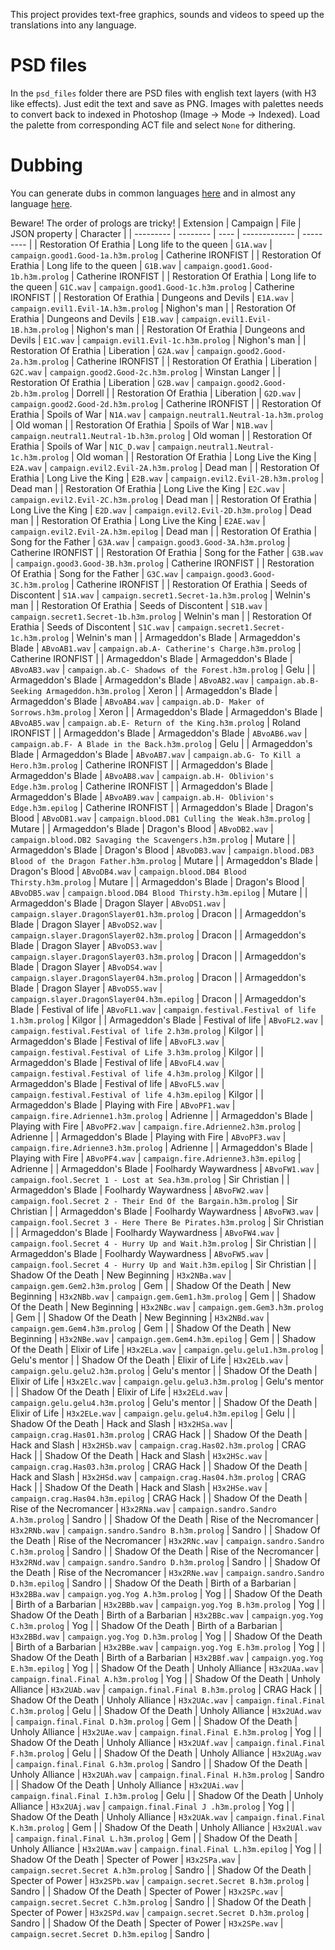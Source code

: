 This project provides text-free graphics, sounds and videos to speed up the translations into any language.

# PSD files
In the `psd_files` folder there are PSD files with english text layers (with H3 like effects). Just edit the text and save as PNG. Images with palettes needs to convert back to indexed in Photoshop (Image -> Mode -> Indexed). Load the palette from corresponding ACT file and select `None` for dithering.

# Dubbing
You can generate dubs in common languages [here](https://huggingface.co/spaces/coqui/xtts) and in almost any language [here](https://huggingface.co/spaces/Brasd99/TTS-Voice-Cloner).

Beware! The order of prologs are tricky!
| Extension | Campaign | File | JSON property | Character |
| --------- | -------- | ---- | ------------- | --------- |
| Restoration Of Erathia | Long life to the queen | `G1A.wav` | `campaign.good1.Good-1a.h3m.prolog` | Catherine IRONFIST |
| Restoration Of Erathia | Long life to the queen | `G1B.wav` | `campaign.good1.Good-1b.h3m.prolog` | Catherine IRONFIST |
| Restoration Of Erathia | Long life to the queen | `G1C.wav` | `campaign.good1.Good-1c.h3m.prolog` | Catherine IRONFIST |
| Restoration Of Erathia | Dungeons and Devils | `E1A.wav` | `campaign.evil1.Evil-1A.h3m.prolog` | Nighon's man |
| Restoration Of Erathia | Dungeons and Devils | `E1B.wav` | `campaign.evil1.Evil-1B.h3m.prolog` | Nighon's man |
| Restoration Of Erathia | Dungeons and Devils | `E1C.wav` | `campaign.evil1.Evil-1c.h3m.prolog` | Nighon's man |
| Restoration Of Erathia | Liberation | `G2A.wav` | `campaign.good2.Good-2a.h3m.prolog` | Catherine IRONFIST |
| Restoration Of Erathia | Liberation | `G2C.wav` | `campaign.good2.Good-2c.h3m.prolog` | Winstan Langer |
| Restoration Of Erathia | Liberation | `G2B.wav` | `campaign.good2.Good-2b.h3m.prolog` | Dorrell |
| Restoration Of Erathia | Liberation | `G2D.wav` | `campaign.good2.Good-2d.h3m.prolog` | Catherine IRONFIST |
| Restoration Of Erathia | Spoils of War | `N1A.wav` | `campaign.neutral1.Neutral-1a.h3m.prolog` | Old woman |
| Restoration Of Erathia | Spoils of War | `N1B.wav` | `campaign.neutral1.Neutral-1b.h3m.prolog` | Old woman |
| Restoration Of Erathia | Spoils of War | `N1C_D.wav` | `campaign.neutral1.Neutral-1c.h3m.prolog` | Old woman |
| Restoration Of Erathia | Long Live the King | `E2A.wav` | `campaign.evil2.Evil-2A.h3m.prolog` | Dead man |
| Restoration Of Erathia | Long Live the King | `E2B.wav` | `campaign.evil2.Evil-2B.h3m.prolog` | Dead man |
| Restoration Of Erathia | Long Live the King | `E2C.wav` | `campaign.evil2.Evil-2C.h3m.prolog` | Dead man |
| Restoration Of Erathia | Long Live the King | `E2D.wav` | `campaign.evil2.Evil-2D.h3m.prolog` | Dead man |
| Restoration Of Erathia | Long Live the King | `E2AE.wav` | `campaign.evil2.Evil-2A.h3m.epilog` |  Dead man |
| Restoration Of Erathia | Song for the Father | `G3A.wav` | `campaign.good3.Good-3A.h3m.prolog` | Catherine IRONFIST |
| Restoration Of Erathia | Song for the Father | `G3B.wav` | `campaign.good3.Good-3B.h3m.prolog` | Catherine IRONFIST |
| Restoration Of Erathia | Song for the Father | `G3C.wav` | `campaign.good3.Good-3C.h3m.prolog` | Catherine IRONFIST |
| Restoration Of Erathia | Seeds of Discontent | `S1A.wav` | `campaign.secret1.Secret-1a.h3m.prolog` | Welnin's man |
| Restoration Of Erathia | Seeds of Discontent | `S1B.wav` | `campaign.secret1.Secret-1b.h3m.prolog` | Welnin's man |
| Restoration Of Erathia | Seeds of Discontent | `S1C.wav` | `campaign.secret1.Secret-1c.h3m.prolog` | Welnin's man |
| Armageddon's Blade | Armageddon's Blade | `ABvoAB1.wav` | `campaign.ab.A- Catherine's Charge.h3m.prolog` | Catherine IRONFIST |
| Armageddon's Blade | Armageddon's Blade | `ABvoAB3.wav` | `campaign.ab.C- Shadows of the Forest.h3m.prolog` | Gelu |
| Armageddon's Blade | Armageddon's Blade | `ABvoAB2.wav` | `campaign.ab.B- Seeking Armageddon.h3m.prolog` | Xeron |
| Armageddon's Blade | Armageddon's Blade | `ABvoAB4.wav` | `campaign.ab.D- Maker of Sorrows.h3m.prolog` | Xeron |
| Armageddon's Blade | Armageddon's Blade | `ABvoAB5.wav` | `campaign.ab.E- Return of the King.h3m.prolog` | Roland IRONFIST |
| Armageddon's Blade | Armageddon's Blade | `ABvoAB6.wav` | `campaign.ab.F- A Blade in the Back.h3m.prolog` | Gelu |
| Armageddon's Blade | Armageddon's Blade | `ABvoAB7.wav` | `campaign.ab.G- To Kill a Hero.h3m.prolog` | Catherine IRONFIST |
| Armageddon's Blade | Armageddon's Blade | `ABvoAB8.wav` | `campaign.ab.H- Oblivion's Edge.h3m.prolog` | Catherine IRONFIST |
| Armageddon's Blade | Armageddon's Blade | `ABvoAB9.wav` | `campaign.ab.H- Oblivion's Edge.h3m.epilog` | Catherine IRONFIST |
| Armageddon's Blade | Dragon's Blood | `ABvoDB1.wav` | `campaign.blood.DB1 Culling the Weak.h3m.prolog` | Mutare |
| Armageddon's Blade | Dragon's Blood | `ABvoDB2.wav` | `campaign.blood.DB2 Savaging the Scavengers.h3m.prolog` | Mutare |
| Armageddon's Blade | Dragon's Blood | `ABvoDB3.wav` | `campaign.blood.DB3 Blood of the Dragon Father.h3m.prolog` | Mutare |
| Armageddon's Blade | Dragon's Blood | `ABvoDB4.wav` | `campaign.blood.DB4 Blood Thirsty.h3m.prolog` | Mutare |
| Armageddon's Blade | Dragon's Blood | `ABvoDB5.wav` | `campaign.blood.DB4 Blood Thirsty.h3m.epilog` | Mutare |
| Armageddon's Blade | Dragon Slayer | `ABvoDS1.wav` | `campaign.slayer.DragonSlayer01.h3m.prolog` | Dracon |
| Armageddon's Blade | Dragon Slayer | `ABvoDS2.wav` | `campaign.slayer.DragonSlayer02.h3m.prolog` | Dracon |
| Armageddon's Blade | Dragon Slayer | `ABvoDS3.wav` | `campaign.slayer.DragonSlayer03.h3m.prolog` | Dracon |
| Armageddon's Blade | Dragon Slayer | `ABvoDS4.wav` | `campaign.slayer.DragonSlayer04.h3m.prolog` | Dracon |
| Armageddon's Blade | Dragon Slayer | `ABvoDS5.wav` | `campaign.slayer.DragonSlayer04.h3m.epilog` | Dracon |
| Armageddon's Blade | Festival of life | `ABvoFL1.wav` | `campaign.festival.Festival of life 1.h3m.prolog` | Kilgor |
| Armageddon's Blade | Festival of life | `ABvoFL2.wav` | `campaign.festival.Festival of life 2.h3m.prolog` | Kilgor |
| Armageddon's Blade | Festival of life | `ABvoFL3.wav` | `campaign.festival.Festival of Life 3.h3m.prolog` | Kilgor |
| Armageddon's Blade | Festival of life | `ABvoFL4.wav` | `campaign.festival.Festival of life 4.h3m.prolog` | Kilgor |
| Armageddon's Blade | Festival of life | `ABvoFL5.wav` | `campaign.festival.Festival of life 4.h3m.epilog` | Kilgor |
| Armageddon's Blade | Playing with Fire | `ABvoPF1.wav` | `campaign.fire.Adrienne1.h3m.prolog` | Adrienne |
| Armageddon's Blade | Playing with Fire | `ABvoPF2.wav` | `campaign.fire.Adrienne2.h3m.prolog` | Adrienne |
| Armageddon's Blade | Playing with Fire | `ABvoPF3.wav` | `campaign.fire.Adrienne3.h3m.prolog` | Adrienne |
| Armageddon's Blade | Playing with Fire | `ABvoPF4.wav` | `campaign.fire.Adrienne3.h3m.epilog` | Adrienne |
| Armageddon's Blade | Foolhardy Waywardness | `ABvoFW1.wav` | `campaign.fool.Secret 1 - Lost at Sea.h3m.prolog` | Sir Christian |
| Armageddon's Blade | Foolhardy Waywardness | `ABvoFW2.wav` | `campaign.fool.Secret 2 - Their End Of the Bargain.h3m.prolog` | Sir Christian |
| Armageddon's Blade | Foolhardy Waywardness | `ABvoFW3.wav` | `campaign.fool.Secret 3 - Here There Be Pirates.h3m.prolog` | Sir Christian |
| Armageddon's Blade | Foolhardy Waywardness | `ABvoFW4.wav` | `campaign.fool.Secret 4 - Hurry Up and Wait.h3m.prolog` | Sir Christian |
| Armageddon's Blade | Foolhardy Waywardness | `ABvoFW5.wav` | `campaign.fool.Secret 4 - Hurry Up and Wait.h3m.epilog` | Sir Christian |
| Shadow Of the Death | New Beginning | `H3x2NBa.wav` | `campaign.gem.Gem2.h3m.prolog` | Gem |
| Shadow Of the Death | New Beginning | `H3x2NBb.wav` | `campaign.gem.Gem1.h3m.prolog` | Gem |
| Shadow Of the Death | New Beginning | `H3x2NBc.wav` | `campaign.gem.Gem3.h3m.prolog` | Gem |
| Shadow Of the Death | New Beginning | `H3x2NBd.wav` | `campaign.gem.Gem4.h3m.prolog` | Gem |
| Shadow Of the Death | New Beginning | `H3x2NBe.wav` | `campaign.gem.Gem4.h3m.epilog` | Gem |
| Shadow Of the Death | Elixir of Life | `H3x2ELa.wav` | `campaign.gelu.gelu1.h3m.prolog` | Gelu's mentor |
| Shadow Of the Death | Elixir of Life | `H3x2ELb.wav` | `campaign.gelu.gelu2.h3m.prolog` | Gelu's mentor |
| Shadow Of the Death | Elixir of Life | `H3x2Elc.wav` | `campaign.gelu.gelu3.h3m.prolog` | Gelu's mentor |
| Shadow Of the Death | Elixir of Life | `H3x2ELd.wav` | `campaign.gelu.gelu4.h3m.prolog` | Gelu's mentor |
| Shadow Of the Death | Elixir of Life | `H3x2ELe.wav` | `campaign.gelu.gelu4.h3m.epilog` | Gelu |
| Shadow Of the Death | Hack and Slash | `H3x2HSa.wav` | `campaign.crag.Has01.h3m.prolog` | CRAG Hack |
| Shadow Of the Death | Hack and Slash | `H3x2HSb.wav` | `campaign.crag.Has02.h3m.prolog` | CRAG Hack |
| Shadow Of the Death | Hack and Slash | `H3x2HSc.wav` | `campaign.crag.Has03.h3m.prolog` | CRAG Hack |
| Shadow Of the Death | Hack and Slash | `H3x2HSd.wav` | `campaign.crag.Has04.h3m.prolog` | CRAG Hack |
| Shadow Of the Death | Hack and Slash | `H3x2HSe.wav` | `campaign.crag.Has04.h3m.epilog` | CRAG Hack |
| Shadow Of the Death | Rise of the Necromancer | `H3x2RNa.wav` | `campaign.sandro.Sandro A.h3m.prolog` | Sandro |
| Shadow Of the Death | Rise of the Necromancer | `H3x2RNb.wav` | `campaign.sandro.Sandro B.h3m.prolog` | Sandro |
| Shadow Of the Death | Rise of the Necromancer | `H3x2RNc.wav` | `campaign.sandro.Sandro C.h3m.prolog` | Sandro |
| Shadow Of the Death | Rise of the Necromancer | `H3x2RNd.wav` | `campaign.sandro.Sandro D.h3m.prolog` | Sandro |
| Shadow Of the Death | Rise of the Necromancer | `H3x2RNe.wav` | `campaign.sandro.Sandro D.h3m.epilog` | Sandro |
| Shadow Of the Death | Birth of a Barbarian | `H3x2BBa.wav` | `campaign.yog.Yog A.h3m.prolog` | Yog |
| Shadow Of the Death | Birth of a Barbarian | `H3x2BBb.wav` | `campaign.yog.Yog B.h3m.prolog` | Yog |
| Shadow Of the Death | Birth of a Barbarian | `H3x2BBc.wav` | `campaign.yog.Yog C.h3m.prolog` | Yog |
| Shadow Of the Death | Birth of a Barbarian | `H3x2BBd.wav` | `campaign.yog.Yog D.h3m.prolog` | Yog |
| Shadow Of the Death | Birth of a Barbarian | `H3x2BBe.wav` | `campaign.yog.Yog E.h3m.prolog` | Yog |
| Shadow Of the Death | Birth of a Barbarian | `H3x2BBf.wav` | `campaign.yog.Yog E.h3m.epilog` | Yog |
| Shadow Of the Death | Unholy Alliance | `H3x2UAa.wav` | `campaign.final.Final A.h3m.prolog` | Yog |
| Shadow Of the Death | Unholy Alliance | `H3x2UAb.wav` | `campaign.final.Final B.h3m.prolog` | CRAG Hack |
| Shadow Of the Death | Unholy Alliance | `H3x2UAc.wav` | `campaign.final.Final C.h3m.prolog` | Gelu |
| Shadow Of the Death | Unholy Alliance | `H3x2UAd.wav` | `campaign.final.Final D.h3m.prolog` | Gem |
| Shadow Of the Death | Unholy Alliance | `H3x2UAe.wav` | `campaign.final.Final E.h3m.prolog` | Yog |
| Shadow Of the Death | Unholy Alliance | `H3x2UAf.wav` | `campaign.final.Final F.h3m.prolog` | Gelu |
| Shadow Of the Death | Unholy Alliance | `H3x2UAg.wav` | `campaign.final.Final G.h3m.prolog` | Sandro |
| Shadow Of the Death | Unholy Alliance | `H3x2UAh.wav` | `campaign.final.Final H.h3m.prolog` | Sandro |
| Shadow Of the Death | Unholy Alliance | `H3x2UAi.wav` | `campaign.final.Final I.h3m.prolog` | Gelu |
| Shadow Of the Death | Unholy Alliance | `H3x2UAj.wav` | `campaign.final.Final J .h3m.prolog` | Yog |
| Shadow Of the Death | Unholy Alliance | `H3x2UAk.wav` | `campaign.final.Final K.h3m.prolog` | Gem |
| Shadow Of the Death | Unholy Alliance | `H3x2UAl.wav` | `campaign.final.Final L.h3m.prolog` | Gem |
| Shadow Of the Death | Unholy Alliance | `H3x2UAm.wav` | `campaign.final.Final L.h3m.epilog` | Yog |
| Shadow Of the Death | Specter of Power | `H3x2SPa.wav` | `campaign.secret.Secret A.h3m.prolog` | Sandro |
| Shadow Of the Death | Specter of Power | `H3x2SPb.wav` | `campaign.secret.Secret B.h3m.prolog` | Sandro |
| Shadow Of the Death | Specter of Power | `H3x2SPc.wav` | `campaign.secret.Secret C.h3m.prolog` | Sandro |
| Shadow Of the Death | Specter of Power | `H3x2SPd.wav` | `campaign.secret.Secret D.h3m.prolog` | Sandro |
| Shadow Of the Death | Specter of Power | `H3x2SPe.wav` | `campaign.secret.Secret D.h3m.epilog` | Sandro |
